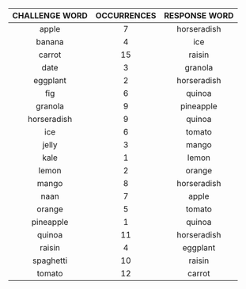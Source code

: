 | CHALLENGE WORD | OCCURRENCES | RESPONSE WORD |
|:--------------:|:-----------:|:-------------:|
| apple | 7 | horseradish |
| banana | 4 | ice |
| carrot | 15 | raisin |
| date | 3 | granola |
| eggplant | 2 | horseradish |
| fig | 6 | quinoa |
| granola | 9 | pineapple |
| horseradish | 9 | quinoa |
| ice | 6 | tomato |
| jelly | 3 | mango |
| kale | 1 | lemon |
| lemon | 2 | orange |
| mango | 8 | horseradish |
| naan | 7 | apple |
| orange | 5 | tomato |
| pineapple | 1 | quinoa |
| quinoa | 11 | horseradish |
| raisin | 4 | eggplant |
| spaghetti | 10 | raisin |
| tomato | 12 | carrot |
